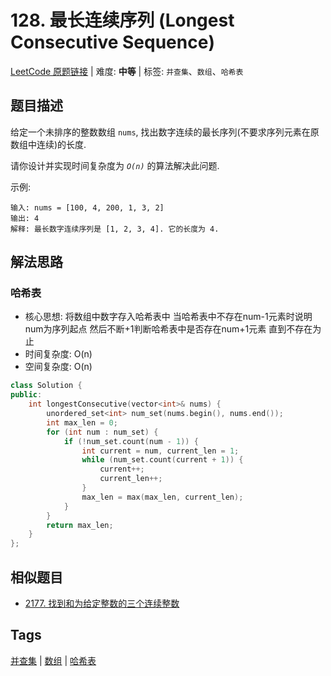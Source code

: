 # 128. 最长连续序列 (Longest Consecutive Sequence)

[LeetCode 原题链接](https://leetcode.cn/problems/longest-consecutive-sequence/) | 难度: **中等** | 标签: `并查集`、`数组`、`哈希表`

## 题目描述

给定一个未排序的整数数组 `nums`, 找出数字连续的最长序列(不要求序列元素在原数组中连续)的长度.

请你设计并实现时间复杂度为 _`O(n)`_ 的算法解决此问题.

示例:

```plaintext
输入: nums = [100, 4, 200, 1, 3, 2]
输出: 4
解释: 最长数字连续序列是 [1, 2, 3, 4]. 它的长度为 4.
```

## 解法思路

### 哈希表

- 核心思想: 将数组中数字存入哈希表中 当哈希表中不存在num-1元素时说明num为序列起点 然后不断+1判断哈希表中是否存在num+1元素 直到不存在为止
- 时间复杂度: O(n)
- 空间复杂度: O(n)

```cpp
class Solution {
public:
    int longestConsecutive(vector<int>& nums) {
        unordered_set<int> num_set(nums.begin(), nums.end());
        int max_len = 0;
        for (int num : num_set) {
            if (!num_set.count(num - 1)) {
                int current = num, current_len = 1;
                while (num_set.count(current + 1)) {
                    current++;
                    current_len++;
                }
                max_len = max(max_len, current_len);
            }
        }
        return max_len;
    }
};
```

## 相似题目

- [2177. 找到和为给定整数的三个连续整数](https://leetcode.cn/problems/find-three-consecutive-integers-that-sum-to-a-given-number/)

## Tags

[并查集](/tags/union-find.md) | [数组](/tags/array.md) | [哈希表](/tags/hash-table.md)
